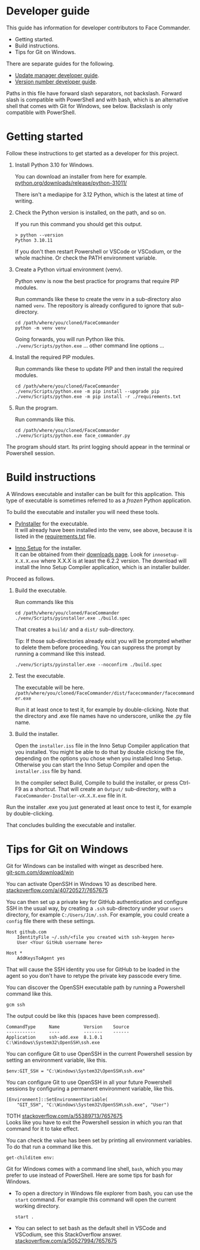 # Developer guide
This guide has information for developer contributors to Face Commander.

-   Getting started.
-   Build instructions.
-   Tips for Git on Windows.

There are separate guides for the following.

-   [Update manager developer guide](UpdateManagerDeveloperGuide.md).
-   [Version number developer guide](VersionNumberDeveloperGuide.md).

Paths in this file have forward slash separators, not backslash. Forward slash
is compatible with PowerShell and with bash, which is an alternative shell that
comes with Git for Windows, see below. Backslash is only compatible with
PowerShell.

# Getting started
Follow these instructions to get started as a developer for this project.

1.  Install Python 3.10 for Windows.

    You can download an installer from here for example.
    [python.org/downloads/release/python-31011/](https://www.python.org/downloads/release/python-31011/)

    There isn't a mediapipe for 3.12 Python, which is the latest at time of
    writing.

2.  Check the Python version is installed, on the path, and so on.

    If you run this command you should get this output.

        > python --version
        Python 3.10.11
    
    If you don't then restart Powershell or VSCode or VSCodium, or the whole
    machine. Or check the PATH environment variable.

3.  Create a Python virtual environment (venv).

    Python venv is now the best practice for programs that require PIP modules.

    Run commands like these to create the venv in a sub-directory also named
    `venv`. The repository is already configured to ignore that sub-directory.

        cd /path/where/you/cloned/FaceCommander
        python -m venv venv

    Going forwards, you will run Python like this.  
    `./venv/Scripts/python.exe` ... other command line options ...

4.  Install the required PIP modules.

    Run commands like these to update PIP and then install the required modules.

        cd /path/where/you/cloned/FaceCommander
        ./venv/Scripts/python.exe -m pip install --upgrade pip
        ./venv/Scripts/python.exe -m pip install -r ./requirements.txt

5.  Run the program.

    Run commands like this.

        cd /path/where/you/cloned/FaceCommander
        ./venv/Scripts/python.exe face_commander.py

The program should start. Its print logging should appear in the terminal or
Powershell session.

# Build instructions
A Windows executable and installer can be built for this application. This type
of executable is sometimes referred to as a *frozen* Python application.

To build the executable and installer you will need these tools.

-   [PyInstaller](https://pyinstaller.org/) for the executable.  
    It will already have been installed into the venv, see above, because it is
    listed in the [requirements.txt](requirements.txt) file.

-   [Inno Setup](https://jrsoftware.org/isinfo.php) for the installer.  
    It can be obtained from their
    [downloads page](https://jrsoftware.org/isdl.php#stable). Look for
    `innosetup-X.X.X.exe` where X.X.X is at least the 6.2.2 version. The
    download will install the Inno Setup Compiler application, which is an
    installer builder.

Proceed as follows.

1.  Build the executable.

    Run commands like this

        cd /path/where/you/cloned/FaceCommander
        ./venv/Scripts/pyinstaller.exe ./build.spec
    
    That creates a `build/` and a `dist/` sub-directory.
    
    Tip: If those sub-directories already exist you will be prompted whether to
    delete them before proceeding. You can suppress the prompt by running a
    command like this instead.

        ./venv/Scripts/pyinstaller.exe --noconfirm ./build.spec

2.  Test the executable.

    The executable will be here.
    `/path/where/you/cloned/FaceCommander/dist/facecommander/facecommander.exe`

    Run it at least once to test it, for example by double-clicking. Note that
    the directory and .exe file names have no underscore, unlike the .py file
    name.

3.  Build the installer.

    Open the `installer.iss` file in the Inno Setup Compiler application that
    you installed. You might be able to do that by double clicking the file,
    depending on the options you chose when you installed Inno Setup. Otherwise
    you can start the Inno Setup Compiler and open the `installer.iss` file by
    hand.

    In the compiler select Build, Compile to build the installer, or press
    Ctrl-F9 as a shortcut. That will create an `Output/` sub-directory, with a
    `FaceCommander-Installer-vX.X.X.exe` file in it.

Run the installer .exe you just generated at least once to test it, for example
by double-clicking.

That concludes building the executable and installer.

# Tips for Git on Windows
Git for Windows can be installed with winget as described here.  
[git-scm.com/download/win](https://git-scm.com/download/win)

You can activate OpenSSH in Windows 10 as described here.  
[stackoverflow.com/a/40720527/7657675](https://stackoverflow.com/a/40720527/7657675)

You can then set up a private key for GitHub authentication and configure SSH in
the usual way, by creating a `.ssh` sub-directory under your `users` directory,
for example `C:/Users/Jim/.ssh`. For example, you could create a `config` file
there with these settings.

    Host github.com
        IdentityFile ~/.ssh/<file you created with ssh-keygen here>
        User <Your GitHub username here>

    Host *
        AddKeysToAgent yes

That will cause the SSH identity you use for GitHub to be loaded in the agent so
you don't have to retype the private key passcode every time.

You can discover the OpenSSH executable path by running a Powershell command
like this.

    gcm ssh

The output could be like this (spaces have been compressed).

    CommandType     Name         Version    Source
    -----------     ----         -------    ------
    Application     ssh-add.exe  8.1.0.1    C:\Windows\System32\OpenSSH\ssh.exe

You can configure Git to use OpenSSH in the current Powershell session by
setting an environment variable, like this.

    $env:GIT_SSH = "C:\Windows\System32\OpenSSH\ssh.exe"

You can configure Git to use OpenSSH in all your future Powershell sessions by
configuring a permanent environment variable, like this.

    [Environment]::SetEnvironmentVariable(
        "GIT_SSH", "C:\Windows\System32\OpenSSH\ssh.exe", "User")

TOTH [stackoverflow.com/a/55389713/7657675](https://stackoverflow.com/a/55389713/7657675)  
Looks like you have to exit the Powershell session in which you ran that
command for it to take effect.

You can check the value has been set by printing all environment variables. To
do that run a command like this.

    get-childitem env:

Git for Windows comes with a command line shell, `bash`, which you may prefer to
use instead of PowerShell. Here are some tips for bash for Windows.

-   To open a directory in Windows file explorer from bash, you can use the
    `start` command. For example this command will open the current working
    directory.

        start .

-   You can select to set bash as the default shell in VSCode and VSCodium, see
    this StackOverflow answer.  
    [stackoverflow.com/a/50527994/7657675](https://stackoverflow.com/a/50527994/7657675)
